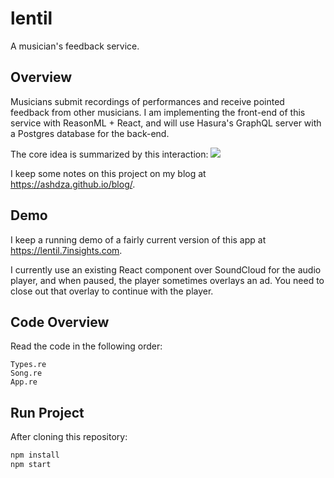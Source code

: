 # lentil

A musician's feedback service.

## Overview

Musicians submit recordings of performances and receive pointed feedback from other musicians. I am implementing the front-end of this service with ReasonML + React, and will use Hasura's GraphQL server with a Postgres database for the back-end.

The core idea is summarized by this interaction:
![](https://ashdza.github.io/blog/2018/07/02/Lentil-scenario-1/sequence-diagram.png)

I keep some notes on this project on my blog at https://ashdza.github.io/blog/.

## Demo

I keep a running demo of a fairly current version of this app at 
https://lentil.7insights.com.

I currently  use an existing React component over SoundCloud for the audio player, and when paused, the player sometimes overlays an ad. You need to close out that overlay to continue with the player.

## Code Overview

Read the code in the following order:

```
Types.re
Song.re
App.re
```

## Run Project

After cloning this repository:

```sh
npm install
npm start
```
